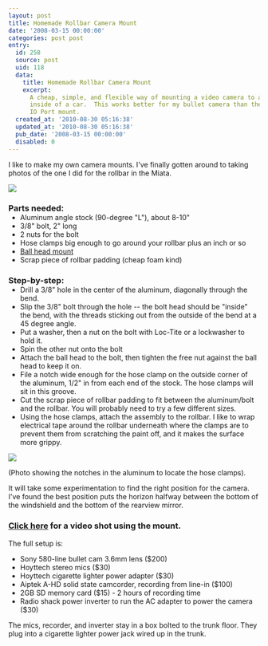 ```yaml
---
layout: post
title: Homemade Rollbar Camera Mount
date: '2008-03-15 00:00:00'
categories: post post
entry:
  id: 258
  source: post
  uid: 118
  data:
    title: Homemade Rollbar Camera Mount
    excerpt:
      A cheap, simple, and flexible way of mounting a video camera to a rollbar
      inside of a car.  This works better for my bullet camera than the expensive
      IO Port mount.
  created_at: '2010-08-30 05:16:38'
  updated_at: '2010-08-30 05:16:38'
  pub_date: '2008-03-15 00:00:00'
  disabled: 0
---
```


I like to make my own camera mounts. I've finally gotten around to taking photos of the one I did for the rollbar in the Miata.

<a href="http://flickr.com/photos/thenobot/2335198479/in/set-72157604127192277/"><img src="https://farm3.static.flickr.com/2314/2335198479_70cfea9abf.jpg"></a>

<h3 style="margin-bottom:0;padding-bottom:0;">Parts needed:</h3>
<ul style="margin-top:0; padding-top:0">
<li>Aluminum angle stock (90-degree "L"), about 8-10"
<li>3/8" bolt, 2" long
<li>2 nuts for the bolt
<li>Hose clamps big enough to go around your rollbar plus an inch or so
<li><a href="http://www.bhphotovideo.com/c/product/300403-REG/Slik_618_606_SBH_60_Compact_Ballhead_60.html">Ball head mount</a>
<li>Scrap piece of rollbar padding (cheap foam kind)
</ul>

<h3 style="margin-bottom:0;padding-bottom:0;">Step-by-step:</h3>
<ul style="margin-top:0; padding-top:0">
<li>Drill a 3/8" hole in the center of the aluminum, diagonally through the bend.
<li>Slip the 3/8" bolt through the hole -- the bolt head should be "inside" the bend, with the threads sticking out from the outside of the bend at a 45 degree angle.  
<li>Put a washer, then a nut on the bolt with Loc-Tite or a lockwasher to hold it.
<li>Spin the other nut onto the bolt
<li>Attach the ball head to the bolt, then tighten the free nut against the ball head to keep it on.
<li>File a notch wide enough for the hose clamp on the outside corner of the aluminum, 1/2" in from each end of the stock.  The hose clamps will sit in this groove.
<li>Cut the scrap piece of rollbar padding to fit between the aluminum/bolt and the rollbar.  You will probably need to try a few different sizes.
<li>Using the hose clamps, attach the assembly to the rollbar.  I like to wrap electrical tape around the rollbar underneath where the clamps are to prevent them from scratching the paint off, and it makes the surface more grippy.
</ul>

<a href="http://flickr.com/photos/thenobot/2335198407/in/set-72157604127192277/"><img src="https://farm3.static.flickr.com/2161/2335198407_dec55083af.jpg"></a>

<p>(Photo showing the notches in the aluminum to locate the hose clamps).</p>

It will take some experimentation to find the right position for the camera. I've found the best position puts the horizon halfway between the bottom of the windshield and the bottom of the rearview mirror.

<h3><a href="http://thenobot.org/video/watch.php?20080229-scca_school_highlights.mov">Click here</a> for a video shot using the mount.</h3>

The full setup is:

<ul>
<li>Sony 580-line bullet cam 3.6mm lens ($200)
<li>Hoyttech stereo mics ($30)
<li>Hoyttech cigarette lighter power adapter ($30)
<li>Aiptek A-HD solid state camcorder, recording from line-in ($100)
<li>2GB SD memory card ($15) - 2 hours of recording time
<li>Radio shack power inverter to run the AC adapter to power the camera ($30)
</ul>

The mics, recorder, and inverter stay in a box bolted to the trunk floor. They plug into a cigarette lighter power jack wired up in the trunk.

